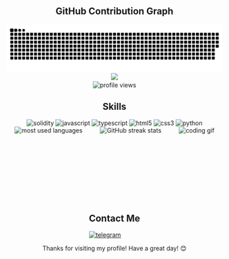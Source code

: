 <h2 align="center">GitHub Contribution Graph</h2>

<div align="center">
  <img src="https://raw.githubusercontent.com/kaitouoim/kaitouoim/output/github-contribution-grid-snake.svg" alt="snake animation" />
</div>

<div align="center">
  <img src="https://readme-typing-svg.herokuapp.com/?lines=Full-stack+Developer;Blockchain+Enthusiast;Always+learning+new+things&font=Fira%20Code&center=true&width=380&height=50">
</div>

<div align="center">
  <img src="https://komarev.com/ghpvc/?username=kaitouoim&label=Profile%20views&color=0e75b6&style=flat" alt="profile views" />
</div>

<h2 align="center">Skills</h2>

<div align="center">
  <img src="https://cdn.jsdelivr.net/gh/devicons/devicon/icons/solidity/solidity-plain.svg" height="30" alt="solidity" />
  <img src="https://cdn.jsdelivr.net/gh/devicons/devicon/icons/javascript/javascript-original.svg" height="30" alt="javascript" />
  <img src="https://cdn.jsdelivr.net/gh/devicons/devicon/icons/typescript/typescript-original.svg" height="30" alt="typescript" />
  <img src="https://cdn.jsdelivr.net/gh/devicons/devicon/icons/html5/html5-original.svg" height="30" alt="html5" />
  <img src="https://cdn.jsdelivr.net/gh/devicons/devicon/icons/css3/css3-original.svg" height="30" alt="css3" />
  <img src="https://cdn.jsdelivr.net/gh/devicons/devicon/icons/python/python-original.svg" height="30" alt="python" />
</div>

<div style="display: flex; justify-content: space-around; align-items: center; flex-wrap: wrap;">
  <img src="https://github-readme-stats.vercel.app/api/top-langs?username=kaitouoim&show_icons=true&locale=en&layout=compact&theme=radical" alt="most used languages" style="height: 150px;" />
  <img src="https://github-readme-streak-stats.herokuapp.com/?user=kaitouoim&theme=radical" alt="GitHub streak stats" style="height: 150px;" />
  <img src="https://i.pinimg.com/originals/6c/90/28/6c90288d7e10d46d18895f17f420a92c.gif" alt="coding gif" style="height: 150px;" />
</div>

<div style="display: flex; justify-content: space-around; align-items: center; margin-top: 20px;">
  <div>
    <h2>Contact Me</h2>
    <a href="https://t.me/kaitouoim" target="_blank">
      <img src="https://img.shields.io/badge/Telegram-2CA5E0?style=for-the-badge&logo=telegram&logoColor=white" alt="telegram" />
    </a>
  </div>
  
</div>



<p align="center">Thanks for visiting my profile! Have a great day! 😊</p>
